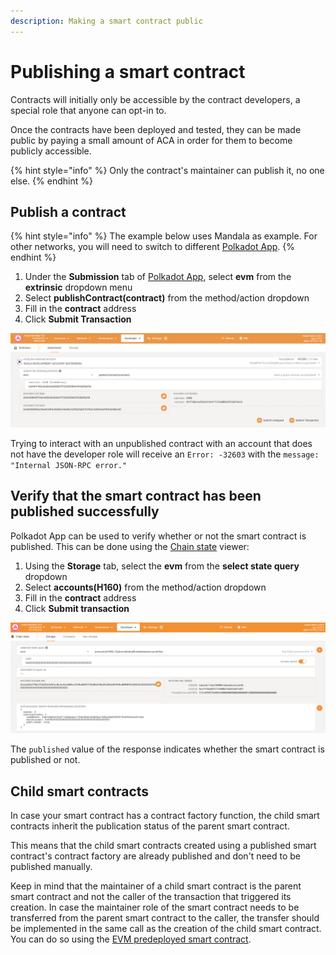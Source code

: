 ```yaml
---
description: Making a smart contract public
---
```


# Publishing a smart contract

Contracts will initially only be accessible by the contract developers, a special role that anyone can opt-in to.

Once the contracts have been deployed and tested, they can be made public by paying a small amount of ACA in order for them to become publicly accessible.

{% hint style="info" %}
Only the contract's maintainer can publish it, no one else.
{% endhint %}

## Publish a contract

{% hint style="info" %}
The example below uses Mandala as example. For other networks, you will need to switch to different [Polkadot App](../chain-explorer.md#polkadotjs-app).
{% endhint %}

1. Under the **Submission** tab of [Polkadot App](https://polkadot.js.org/apps/?rpc=wss%3A%2F%2Fmandala-tc9-rpc.aca-staging.network%2Fws#/extrinsics), select **evm** from the **extrinsic** dropdown menu
2. Select **publishContract(contract)** from the method/action dropdown
3. Fill in the **contract** address
4. Click **Submit Transaction**

![Developer > Extrinsic > Submission > evm > publishContract(contract)](<../../.gitbook/assets/image (1).png>)

Trying to interact with an unpublished contract with an account that does not have the developer role will receive an `Error: -32603` with the `message: "Internal JSON-RPC error."`

## Verify that the smart contract has been published successfully

Polkadot App can be used to verify whether or not the smart contract is published. This can be done using the [Chain state](https://polkadot.js.org/apps/?rpc=wss%3A%2F%2Fmandala-tc9-rpc.aca-staging.network%2Fws#/chainstate) viewer:

1. Using the **Storage** tab, select the **evm** from the **select state query** dropdown
2. Select **accounts(H160)** from the method/action dropdown
3. Fill in the **contract** address
4. Click **Submit transaction**

![Developer > Chain state > Storage > evm > accounts(H160)](<../../.gitbook/assets/image (31).png>)

The `published` value of the response indicates whether the smart contract is published or not.

## Child smart contracts

In case your smart contract has a contract factory function, the child smart contracts inherit the publication status of the parent smart contract.

This means that the child smart contracts created using a published smart contract's contract factory are already published and don't need to be published manually.

Keep in mind that the maintainer of a child smart contract is the parent smart contract and not the caller of the transaction that triggered its creation. In case the maintainer role of the smart contract needs to be transferred from the parent smart contract to the caller, the transfer should be implemented in the same call as the creation of the child smart contract. You can do so using the [EVM predeployed smart contract](../../examples/hardhat-tutorials/evm-tutorial.md).
